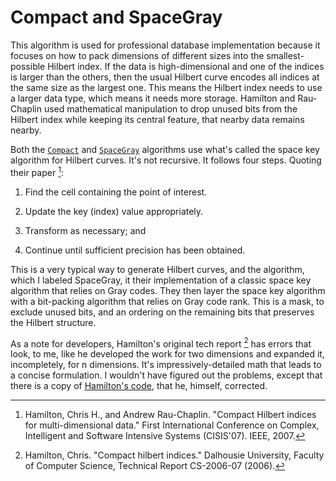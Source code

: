 # Compact and SpaceGray

This algorithm is used for professional database implementation because it focuses on how to pack dimensions of different sizes into the smallest-possible Hilbert index. If the data is high-dimensional and one of the indices is larger than the others, then the usual Hilbert curve encodes all indices at the same size as the largest one. This means the Hilbert index needs to use a larger data type, which means it needs more storage. Hamilton and Rau-Chaplin used mathematical manipulation to drop unused bits from the Hilbert index while keeping its central feature, that nearby data remains nearby.

Both the [`Compact`](@ref) and [`SpaceGray`](@ref) algorithms use what's called the space key algorithm for Hilbert curves. It's not recursive. It follows four steps. Quoting their paper [^1]:

1. Find the cell containing the point of interest.

2. Update the key (index) value appropriately.

3. Transform as necessary; and

4. Continue until sufficient precision has been obtained.

This is a very typical way to generate Hilbert curves, and the algorithm, which I labeled SpaceGray, it their implementation of a classic space key algorithm that relies on Gray codes. They then layer the space key algorithm with a bit-packing algorithm that relies on Gray code rank. This is a mask, to exclude unused bits, and an ordering on the remaining bits that preserves the Hilbert structure.

As a note for developers, Hamilton's original tech report [^2] has errors that look, to me, like he developed the work for two dimensions and expanded it, incompletely, for n dimensions. It's impressively-detailed math that leads to a concise formulation. I wouldn't have figured out the problems, except that there is a copy of [Hamilton's code](https://github.com/pdebuyl/libhilbert), that he, himself, corrected.

[^1]: Hamilton, Chris H., and Andrew Rau-Chaplin. "Compact Hilbert indices for multi-dimensional data." First International Conference on Complex, Intelligent and Software Intensive Systems (CISIS'07). IEEE, 2007.

[^2]: Hamilton, Chris. "Compact hilbert indices." Dalhousie University, Faculty of Computer Science, Technical Report CS-2006-07 (2006).
